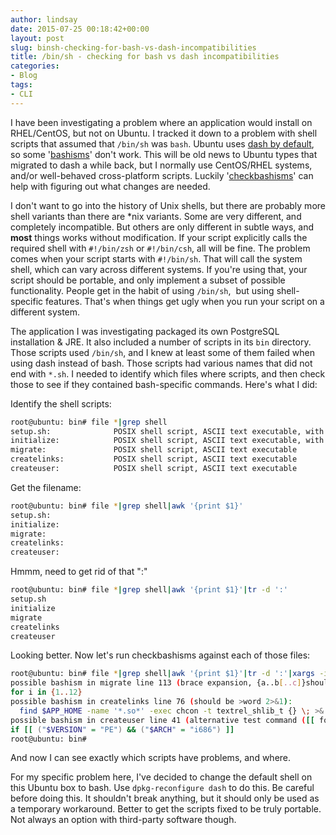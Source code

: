 ```yaml
---
author: lindsay
date: 2015-07-25 00:18:42+00:00
layout: post
slug: binsh-checking-for-bash-vs-dash-incompatibilities
title: /bin/sh - checking for bash vs dash incompatibilities
categories:
- Blog
tags:
- CLI
---
```


I have been investigating a problem where an application would install on RHEL/CentOS, but not on Ubuntu. I tracked it down to a problem with shell scripts that assumed that `/bin/sh` was `bash`. Ubuntu uses [dash by default](https://wiki.ubuntu.com/DashAsBinSh), so some '[bashisms](http://mywiki.wooledge.org/Bashism)' don't work. This will be old news to Ubuntu types that migrated to dash a while back, but I normally use CentOS/RHEL systems, and/or well-behaved cross-platform scripts. Luckily '[checkbashisms](http://sourceforge.net/projects/checkbaskisms/)' can help with figuring out what changes are needed.

I don't want to go into the history of Unix shells, but there are probably more shell variants than there are \*nix variants. Some are very different, and completely incompatible. But others are only different in subtle ways, and **most** things works without modification. If your script explicitly calls the required shell with `#!/bin/zsh` or `#!/bin/csh`, all will be fine. The problem comes when your script starts with `#!/bin/sh`. That will call the system shell, which can vary across different systems. If you're using that, your script should be portable, and only implement a subset of possible functionality. People get in the habit of using `/bin/sh`,  but using shell-specific features. That's when things get ugly when you run your script on a different system.

The application I was investigating packaged its own PostgreSQL installation & JRE. It also included a number of scripts in its `bin` directory. Those scripts used `/bin/sh`, and I knew at least some of them failed when using dash instead of bash. Those scripts had various names that did not end with `*.sh`. I needed to identify which files where scripts, and then check those to see if they contained bash-specific commands. Here's what I did:

Identify the shell scripts:

```sh
root@ubuntu: bin# file *|grep shell
setup.sh:              POSIX shell script, ASCII text executable, with very long lines
initialize:            POSIX shell script, ASCII text executable, with very long lines
migrate:               POSIX shell script, ASCII text executable
createlinks:           POSIX shell script, ASCII text executable
createuser:            POSIX shell script, ASCII text executable
```

Get the filename:

```sh
root@ubuntu: bin# file *|grep shell|awk '{print $1}'
setup.sh:
initialize:
migrate:
createlinks:
createuser:
```

Hmmm, need to get rid of that ":"

```sh
root@ubuntu: bin# file *|grep shell|awk '{print $1}'|tr -d ':'
setup.sh
initialize
migrate
createlinks
createuser
```

Looking better. Now let's run checkbashisms against each of those files:

```sh
root@ubuntu: bin# file *|grep shell|awk '{print $1}'|tr -d ':'|xargs -i checkbashisms {}
possible bashism in migrate line 113 (brace expansion, {a..b[..c]}should be $(seq a [c] b)):
for i in {1..12}
possible bashism in createlinks line 76 (should be >word 2>&1):
  find $APP_HOME -name '*.so*' -exec chcon -t textrel_shlib_t {} \; >& /dev/null
possible bashism in createuser line 41 (alternative test command ([[ foo ]] should be [ foo ])):
if [[ ("$VERSION" = "PE") && ("$ARCH" = "i686") ]]
root@ubuntu: bin#
```

And now I can see exactly which scripts have problems, and where.

For my specific problem here, I've decided to change the default shell on this Ubuntu box to bash. Use `dpkg-reconfigure dash` to do this. Be careful before doing this. It shouldn't break anything, but it should only be used as a temporary workaround. Better to get the scripts fixed to be truly portable. Not always an option with third-party software though.
